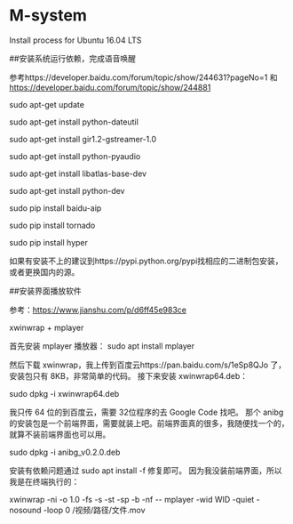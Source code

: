 # M-system

Install process for Ubuntu 16.04 LTS

##安装系统运行依赖，完成语音唤醒

参考https://developer.baidu.com/forum/topic/show/244631?pageNo=1 和 https://developer.baidu.com/forum/topic/show/244881


sudo apt-get update

sudo apt-get install python-dateutil

sudo apt-get install gir1.2-gstreamer-1.0

sudo apt-get install python-pyaudio

sudo apt-get install libatlas-base-dev

sudo apt-get install python-dev

sudo pip install baidu-aip

sudo pip install tornado

sudo pip install hyper

如果有安装不上的建议到https://pypi.python.org/pypi找相应的二进制包安装，或者更换国内的源。

##安装界面播放软件

参考：https://www.jianshu.com/p/d6ff45e983ce

xwinwrap + mplayer

首先安装 mplayer 播放器：
sudo apt install mplayer

然后下载 xwinwrap，我上传到百度云https://pan.baidu.com/s/1eSp8QJo 了，安装包只有 8KB，非常简单的代码。
接下来安装 xwinwrap64.deb：

sudo dpkg -i xwinwrap64.deb

我只传 64 位的到百度云，需要 32位程序的去 Google Code 找吧。
那个 anibg 的安装包是一个前端界面，需要就装上吧。前端界面真的很多，我随便找一个的，就算不装前端界面也可以用。

sudo dpkg -i anibg_v0.2.0.deb

安装有依赖问题通过 sudo apt install -f 修复即可。
因为我没装前端界面，所以我是在终端执行的：

xwinwrap -ni -o 1.0 -fs -s -st -sp -b -nf -- mplayer -wid WID -quiet -nosound -loop 0 /视频/路径/文件.mov


